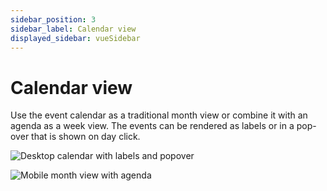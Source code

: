 ```yaml
---
sidebar_position: 3
sidebar_label: Calendar view
displayed_sidebar: vueSidebar
---
```


# Calendar view

Use the event calendar as a traditional month view or combine it with an agenda as a week view. The events can be rendered as labels or in a pop-over that is shown on day click.

![Desktop calendar with labels and popover](https://docs.mobiscroll.com/Content/img/docs/desktop-calendar.png)

![Mobile month view with agenda](https://docs.mobiscroll.com//Content/img/docs/mobile-calendar.png)
